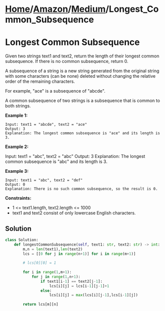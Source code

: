 # [Home](./../..)/[Amazon](./..)/[Medium](./)/Longest_Common_Subsequence
<h1>Longest Common Subsequence</h1>

<p>
Given two strings text1 and text2, return the length of their longest common subsequence. If there is no common subsequence, return 0.
</p>
<p>
A subsequence of a string is a new string generated from the original string with some characters (can be none) deleted without changing the relative order of the remaining characters.
</p>

For example, "ace" is a subsequence of "abcde".
<p>
A common subsequence of two strings is a subsequence that is common to both strings.
</p>

<b>Example 1:</b>

    Input: text1 = "abcde", text2 = "ace" 
    Output: 3  
    Explanation: The longest common subsequence is "ace" and its length is 3.
    
<b>Example 2:</b>

   Input: text1 = "abc", text2 = "abc"
    Output: 3
    Explanation: The longest common subsequence is "abc" and its length is 3.
    
<b>Example 3:</b>

    Input: text1 = "abc", text2 = "def"
    Output: 0
    Explanation: There is no such common subsequence, so the result is 0.
    
<b>Constraints:</b>

- 1 <= text1.length, text2.length <= 1000
- text1 and text2 consist of only lowercase English characters.

<h2>Solution</h2>

```python
class Solution:
    def longestCommonSubsequence(self, text1: str, text2: str) -> int:
        m,n = len(text1),len(text2)
        lcs = [[0 for j in range(n+1)] for i in range(m+1)]
        
        # lcs[0][0] = 1
        
        for i in range(1,m+1):
            for j in range(1,n+1):
                if text1[i-1] == text2[j-1]:
                    lcs[i][j] = lcs[i-1][j-1]+1
                else:
                    lcs[i][j] = max(lcs[i][j-1],lcs[i-1][j])
        
        return lcs[m][n]
```
